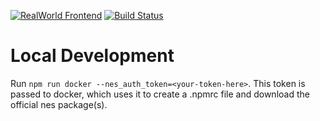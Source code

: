 [![RealWorld Frontend](https://img.shields.io/badge/realworld-frontend-%23783578.svg)](http://realworld.io)
[![Build Status](https://travis-ci.org/gothinkster/angular-realworld-example-app.svg?branch=master)](https://travis-ci.org/gothinkster/angular-realworld-example-app)

# Local Development

Run `npm run docker --nes_auth_token=<your-token-here>`. This token is passed to docker, which uses it to create a .npmrc file and download the official nes package(s).
